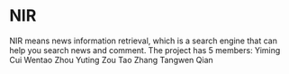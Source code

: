 # NIR
NIR means news information retrieval, which is a search engine that can help you search news and comment.
The project has 5 members: 
Yiming Cui
Wentao Zhou
Yuting Zou
Tao Zhang
Tangwen Qian
